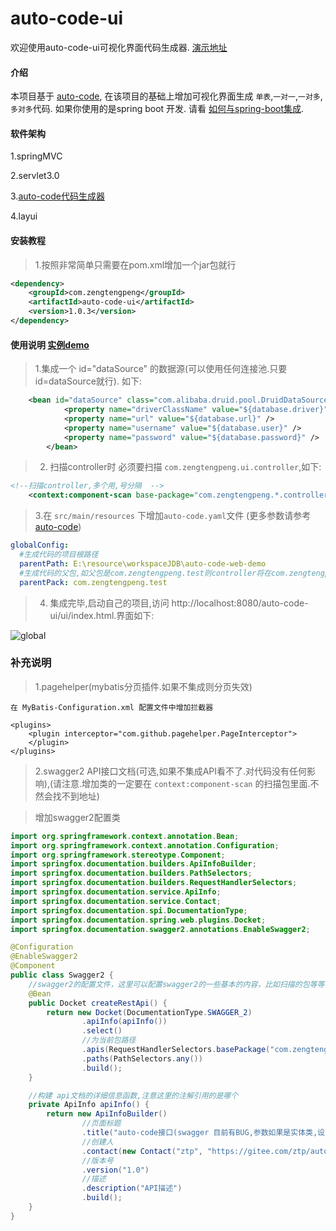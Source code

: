 # auto-code-ui
欢迎使用auto-code-ui可视化界面代码生成器. [演示地址](http://106.13.119.110:8010/auto-code-ui/ui/index.html)
#### 介绍
本项目基于 [auto-code](https://gitee.com/ztp/auto-code),
在该项目的基础上增加可视化界面生成 `单表`,`一对一`,`一对多`,`多对多`代码.
如果你使用的是spring boot 开发. 请看 [如何与spring-boot集成](https://gitee.com/ztp/auto-code-ui-spring-boot-starter).

#### 软件架构

1.springMVC

2.servlet3.0

3.[auto-code代码生成器](https://gitee.com/ztp/auto-code)

4.layui


#### 安装教程

> 1.按照非常简单只需要在pom.xml增加一个jar包就行

```xml
<dependency>
    <groupId>com.zengtengpeng</groupId>
    <artifactId>auto-code-ui</artifactId>
    <version>1.0.3</version>
</dependency>
```


#### 使用说明 [实例demo](https://gitee.com/ztp/auto-code-web-demo)

>1.集成一个 id="dataSource" 的数据源(可以使用任何连接池.只要id=dataSource就行). 如下:
```xml
    <bean id="dataSource" class="com.alibaba.druid.pool.DruidDataSource" init-method="init" destroy-method="close">
    		<property name="driverClassName" value="${database.driver}" />
    		<property name="url" value="${database.url}" />
    		<property name="username" value="${database.user}" />
    		<property name="password" value="${database.password}" />
    	</bean>
```

> 2. 扫描controller时 必须要扫描 `com.zengtengpeng.ui.controller`,如下:
```xml
<!--扫描controller,多个用,号分隔  -->
	<context:component-scan base-package="com.zengtengpeng.*.controller,com.zengtengpeng.ui.controller" />
```


> 3.在 `src/main/resources` 下增加`auto-code.yaml`文件  (更多参数请参考 [auto-code](https://gitee.com/ztp/auto-code#3))
```yaml
globalConfig:
  #生成代码的项目根路径
  parentPath: E:\resource\workspaceJDB\auto-code-web-demo
  #生成代码的父包,如父包是com.zengtengpeng.test则controller将在com.zengtengpeng.test.controller下.bean,service,dao同理
  parentPack: com.zengtengpeng.test
```

> 4. 集成完毕,启动自己的项目,访问 http://localhost:8080/auto-code-ui/ui/index.html.界面如下:

![global](http://images.zengtengpeng.com/auto-code-ui/global.png)


### 补充说明

>1.pagehelper(mybatis分页插件.如果不集成则分页失效)

    在 MyBatis-Configuration.xml 配置文件中增加拦截器
    
    <plugins>
        <plugin interceptor="com.github.pagehelper.PageInterceptor">
        </plugin>
    </plugins>
    
>2.swagger2 API接口文档(可选,如果不集成API看不了.对代码没有任何影响),(请注意.增加类的一定要在 `context:component-scan` 的扫描包里面.不然会找不到地址)

> 增加swagger2配置类

```java
import org.springframework.context.annotation.Bean;
import org.springframework.context.annotation.Configuration;
import org.springframework.stereotype.Component;
import springfox.documentation.builders.ApiInfoBuilder;
import springfox.documentation.builders.PathSelectors;
import springfox.documentation.builders.RequestHandlerSelectors;
import springfox.documentation.service.ApiInfo;
import springfox.documentation.service.Contact;
import springfox.documentation.spi.DocumentationType;
import springfox.documentation.spring.web.plugins.Docket;
import springfox.documentation.swagger2.annotations.EnableSwagger2;

@Configuration
@EnableSwagger2
@Component
public class Swagger2 {
    //swagger2的配置文件，这里可以配置swagger2的一些基本的内容，比如扫描的包等等
    @Bean
    public Docket createRestApi() {
        return new Docket(DocumentationType.SWAGGER_2)
                .apiInfo(apiInfo())
                .select()
                //为当前包路径
                .apis(RequestHandlerSelectors.basePackage("com.zengtengpeng"))
                .paths(PathSelectors.any())
                .build();
    }

    //构建 api文档的详细信息函数,注意这里的注解引用的是哪个
    private ApiInfo apiInfo() {
        return new ApiInfoBuilder()
                //页面标题
                .title("auto-code接口(swagger 目前有BUG,参数如果是实体类,设置忽略该参数不起作用.所以请忽略下面 (*.*) 带点的参数,这些参数不会被使用)")
                //创建人
                .contact(new Contact("ztp", "https://gitee.com/ztp/auto-code", "744489075@qq.com"))
                //版本号
                .version("1.0")
                //描述
                .description("API描述")
                .build();
    }
}
```